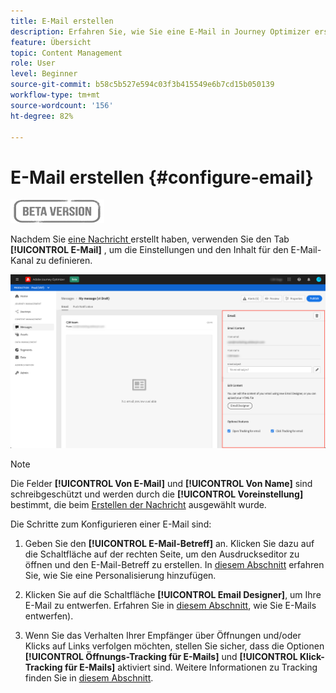 ```yaml
---
title: E-Mail erstellen
description: Erfahren Sie, wie Sie eine E-Mail in Journey Optimizer erstellen
feature: Übersicht
topic: Content Management
role: User
level: Beginner
source-git-commit: b58c5b527e594c03f3b415549e6b7cd15b050139
workflow-type: tm+mt
source-wordcount: '156'
ht-degree: 82%

---
```


# E-Mail erstellen {#configure-email}

![](assets/do-not-localize/badge.png)

Nachdem Sie [eine Nachricht ](create-message.md) erstellt haben, verwenden Sie den Tab **[!UICONTROL E-Mail]** , um die Einstellungen und den Inhalt für den E-Mail-Kanal zu definieren.

![](assets/emails-configuration.png)

>[!NOTE]
>
>Die Felder **[!UICONTROL Von E-Mail]** und **[!UICONTROL Von Name]** sind schreibgeschützt und werden durch die **[!UICONTROL Voreinstellung]** bestimmt, die beim [Erstellen der Nachricht](create-message.md) ausgewählt wurde.

Die Schritte zum Konfigurieren einer E-Mail sind:

1. Geben Sie den **[!UICONTROL E-Mail-Betreff]** an. Klicken Sie dazu auf die Schaltfläche auf der rechten Seite, um den Ausdruckseditor zu öffnen und den E-Mail-Betreff zu erstellen. In [diesem Abschnitt](personalization/personalization-aeras.md) erfahren Sie, wie Sie eine Personalisierung hinzufügen.

1. Klicken Sie auf die Schaltfläche **[!UICONTROL Email Designer]**, um Ihre E-Mail zu entwerfen. Erfahren Sie in [diesem Abschnitt](design-emails.md), wie Sie E-Mails entwerfen).

1. Wenn Sie das Verhalten Ihrer Empfänger über Öffnungen und/oder Klicks auf Links verfolgen möchten, stellen Sie sicher, dass die Optionen **[!UICONTROL Öffnungs-Tracking für E-Mails]** und **[!UICONTROL Klick-Tracking für E-Mails]** aktiviert sind. Weitere Informationen zu Tracking finden Sie in [diesem Abschnitt](message-tracking.md).

